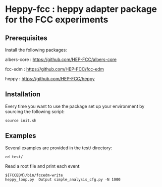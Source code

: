 Heppy-fcc : heppy adapter package for the FCC experiments
================================================================

Prerequisites
-------------

Install the following packages: 

albers-core : https://github.com/HEP-FCC/albers-core

fcc-edm : https://github.com/HEP-FCC/fcc-edm

heppy : https://github.com/HEP-FCC/heppy

Installation
------------

Every time you want to use the package set up your environment by sourcing
the following script:

    source init.sh


Examples
--------

Several examples are provided in the test/ directory:

    cd test/

Read a root file and print each event:

    ${FCCEDM}/bin/fccedm-write
    heppy_loop.py  Output simple_analysis_cfg.py -N 1000
